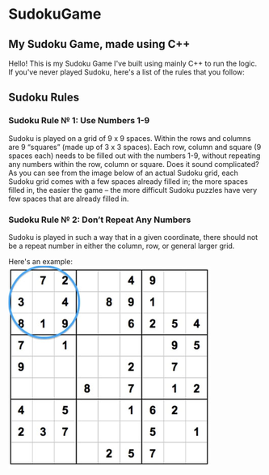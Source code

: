 # SudokuGame
## My Sudoku Game, made using C++

Hello! This is my Sudoku Game I've built using mainly C++ to run the logic. If you've never played Sudoku, here's a list of the rules that you follow:


## Sudoku Rules
### Sudoku Rule № 1: Use Numbers 1-9
Sudoku is played on a grid of 9 x 9 spaces. Within the rows and columns are 9 “squares” (made up of 3 x 3 spaces). Each row, column and square (9 spaces each) needs to be filled out with the numbers 1-9, without repeating any numbers within the row, column or square. Does it sound complicated? As you can see from the image below of an actual Sudoku grid, each Sudoku grid comes with a few spaces already filled in; the more spaces filled in, the easier the game – the more difficult Sudoku puzzles have very few spaces that are already filled in.

### Sudoku Rule № 2: Don’t Repeat Any Numbers
Sudoku is played in such a way that in a given coordinate, there should not be a repeat number in either the column, row, or general larger grid.

Here's an example:
![](imgs/sudoku_rules/Sudoku-Rules-for-Complete-Beginners-1.jpg)